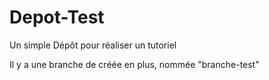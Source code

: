 # Depot-Test
Un simple Dépôt pour réaliser un tutoriel

Il y a une branche de créée en plus, nommée "branche-test"
